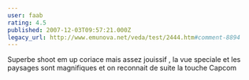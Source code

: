 ```yaml
---
user: faab
rating: 4.5
published: 2007-12-03T09:57:21.000Z
legacy_url: http://www.emunova.net/veda/test/2444.htm#comment-8894
---
```

Superbe shoot em up coriace mais assez jouissif , la vue speciale et les paysages sont magnifiques et on reconnait de suite la touche Capcom